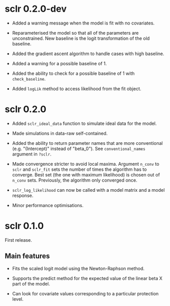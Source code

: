 # sclr 0.2.0-dev

- Added a warning message when the model is fit with no covariates.

- Reparameterised the model so that all of the parameters are unconstrained.
New baseline is the logit transformation of the old baseline.

- Added the gradient ascent algorithm to handle cases with high baseline.

- Added a warning for a possible baseline of 1.

- Added the ability to check for a possible baseline of 1 with `check_baseline`.

- Added `logLik` method to access likelihood from the fit object.

# sclr 0.2.0

- Added `sclr_ideal_data` function to simulate ideal data for the model.

- Made simulations in data-raw self-contained.

- Added the ability to return parameter names that are more conventional (e.g.
"(Intercept)" instead of "beta_0"). See `conventional_names` argument in
`?sclr`.

- Made convergence stricter to avoid local maxima. Argument `n_conv` to `sclr`
and `sclr_fit` sets the number of times the algorithm has to converge. Best set
(the one with maximum likelihood) is chosen out of `n_conv` sets. Previously,
the algorithm only converged once.

- `sclr_log_likelihood` can now be called with a model matrix and a model response.

- Minor performance optimisations.

# sclr 0.1.0

First release.

## Main features

- Fits the scaled logit model using the Newton-Raphson method.

- Supports the predict method for the expected value of the linear beta X part
of the model.

- Can look for covariate values corresponding to a particular protection level.